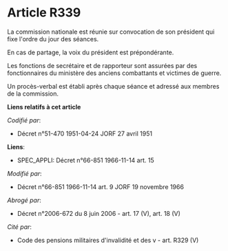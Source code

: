 # Article R339

La commission nationale est réunie sur convocation de son président qui fixe l'ordre du jour des séances.

En cas de partage, la voix du président est prépondérante.

Les fonctions de secrétaire et de rapporteur sont assurées par des fonctionnaires du ministère des anciens combattants et
victimes de guerre.

Un procès-verbal est établi après chaque séance et adressé aux membres de la commission.

**Liens relatifs à cet article**

_Codifié par_:

  - Décret n°51-470 1951-04-24 JORF 27 avril 1951

**Liens**:

  - SPEC_APPLI: Décret n°66-851 1966-11-14 art. 15

_Modifié par_:

  - Décret n°66-851 1966-11-14 art. 9 JORF 19 novembre 1966

_Abrogé par_:

  - Décret n°2006-672 du 8 juin 2006 - art. 17 (V), art. 18 (V)

_Cité par_:

  - Code des pensions militaires d'invalidité et des v - art. R329 (V)
